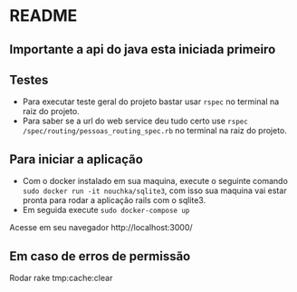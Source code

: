 # README

## Importante a api do java esta iniciada primeiro

## Testes

* Para executar teste geral do projeto bastar usar `rspec` no terminal na raiz do projeto.
* Para saber se a url do web service deu tudo certo use `rspec /spec/routing/pessoas_routing_spec.rb` no terminal na raiz do projeto.


## Para iniciar a aplicação

  * Com o docker instalado em sua maquina, execute o seguinte comando `sudo docker run -it nouchka/sqlite3`, com isso sua maquina vai estar pronta para rodar a aplicação rails com o sqlite3.
  * Em seguida execute `sudo docker-compose up`

  Acesse em seu navegador http://localhost:3000/


## Em caso de erros de permissão
  Rodar rake tmp:cache:clear
